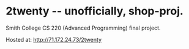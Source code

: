 # 2twenty -- unofficially, shop-proj.
Smith College CS 220 (Advanced Programming) final project.

Hosted at: http://71.172.24.73/2twenty